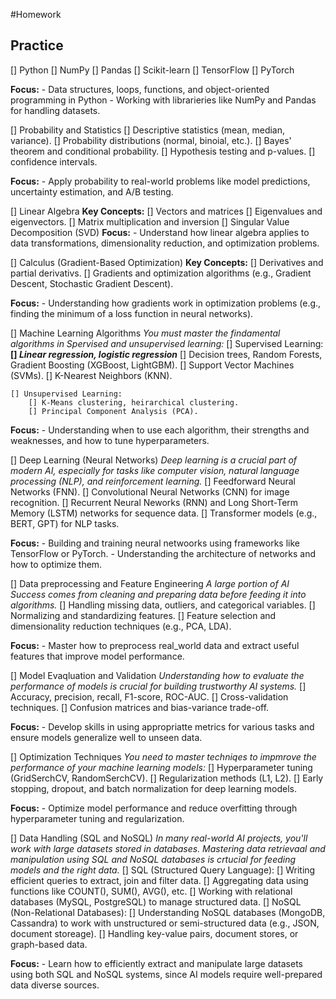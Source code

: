 #Homework 

## Practice
[] Python
    [] NumPy
    [] Pandas
    [] Scikit-learn 
    [] TensorFlow
    [] PyTorch

**Focus:**
    - Data structures, loops, functions, and object-oriented programming in Python
    - Working with librarieries like NumPy and Pandas for handling datasets.

[] Probability and Statistics
    [] Descriptive statistics (mean, median, variance).
    [] Probability distributions (normal, binoial, etc.).
    [] Bayes' theorem and conditional probability.
    [] Hypothesis testing and p-values.
    [] confidence intervals.

**Focus:** 
    - Apply probability to real-world problems like model predictions, uncertainty estimation, and A/B testing.

[] Linear Algebra
    **Key Concepts:**
    [] Vectors and matrices
    [] Eigenvalues and eigenvectors.
    [] Matrix multiplication and inversion
    [] Singular Value Decomposition (SVD)
**Focus:**
    - Understand how linear algebra applies to data transformations, dimensionality reduction, and optimization problems.

[] Calculus (Gradient-Based Optimization)
    **Key Concepts:**
    [] Derivatives and partial derivativs.
    [] Gradients and optimization algorithms (e.g., Gradient Descent, Stochastic Gradient Descent).

**Focus:**
    - Understanding how gradients work in optimization problems (e.g., finding the minimum of a loss function in neural networks).

[] Machine Learning Algorithms
    *You must master the findamental algorithms in Spervised and unsupervised learning:*
    [] Supervised Learning:
        **[] _Linear regression, logistic regression_**
        [] Decision trees, Random Forests, Gradient Boosting (XGBoost, LightGBM).
        [] Support Vector Machines (SVMs).
        [] K-Nearest Neighbors (KNN).

    [] Unsupervised Learning:
        [] K-Means clustering, heirarchical clustering.
        [] Principal Component Analysis (PCA).

**Focus:**
    - Understanding when to use each algorithm, their strengths and weaknesses, and how to tune hyperparameters.

[] Deep Learning (Neural Networks)
    *Deep learning is a crucial part of modern AI, especially for tasks like computer vision, natural language processing (NLP), and reinforcement learning.* 
    [] Feedforward Neural Networks (FNN).
    [] Convolutional Neural Networks (CNN) for image recognition.
    [] Recurrent Neural Neworks (RNN) and Long Short-Term Memory (LSTM) networks for sequence data.
    [] Transformer models (e.g., BERT, GPT) for NLP tasks.

**Focus:** 
    - Building and training neural netwoorks using frameworks like TensorFlow or PyTorch.
    - Understanding the architecture of networks and how to optimize them.

[] Data preprocessing and Feature Engineering
    *A large portion of AI Success comes from cleaning and preparing data before feeding it into algorithms.*
    [] Handling missing data, outliers, and categorical variables.
    [] Normalizing and standardizing features.
    [] Feature selection and dimensionality reduction techniques (e.g., PCA, LDA).

**Focus:**
    - Master how to preprocess real_world data and extract useful features that improve model performance.

[] Model Evaqluation and Validation
    *Understanding how to evaluate the performance of models is crucial for building trustworthy AI systems.*
    [] Accuracy, precision, recall, F1-score, ROC-AUC.
    [] Cross-validation techniques.
    [] Confusion matrices and bias-variance trade-off.

**Focus:**
    - Develop skills in using appropriatte metrics for various tasks and ensure models generalize well to unseen data.

[] Optimization Techniques
    *You need to master techniqes to impmrove the performance of your machine learning models:*
    [] Hyperparameter tuning (GridSerchCV, RandomSerchCV).
    [] Regularization methods (L1, L2).
    [] Early stopping, dropout, and batch normalization for deep learning models.

**Focus:**
    - Optimize model performance and reduce overfitting through hyperparameter tuning and regularization.

[] Data Handling (SQL and NoSQL)
    *In many real-world AI projects, you'll work with large datasets stored in databases. Mastering data retrievaal and manipulation using SQL and NoSQL databases is crtucial for feeding models and the right data.*
    [] SQL (Structured Query Language):
        [] Writing efficient queries to extract, join and filter data.
        [] Aggregating data using functions like COUNT(), SUM(), AVG(), etc.
        [] Working with relational databases (MySQL, PostgreSQL) to manage structured data.
    [] NoSQL (Non-Relational Databases):
        [] Understanding NoSQL databases (MongoDB, Cassandra) to work with unstructured or semi-structured data (e.g., JSON, document storeage).
        [] Handling key-value pairs, document stores, or graph-based data.

**Focus:**
    - Learn how to efficiently extract and manipulate large datasets using both SQL and NoSQL systems, since AI models require well-prepared data diverse sources.





